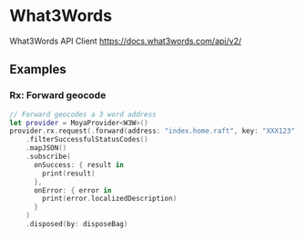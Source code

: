 # What3Words

What3Words API Client https://docs.what3words.com/api/v2/

## Examples

### Rx: Forward geocode
```Swift
// Forward geocodes a 3 word address
let provider = MoyaProvider<W3W>()
provider.rx.request(.forward(address: "index.home.raft", key: "XXX123"))
    .filterSuccessfulStatusCodes()
    .mapJSON()
    .subscribe(
      onSuccess: { result in
        print(result)
      },
      onError: { error in
        print(error.localizedDescription)
      }
    )
    .disposed(by: disposeBag)
```
